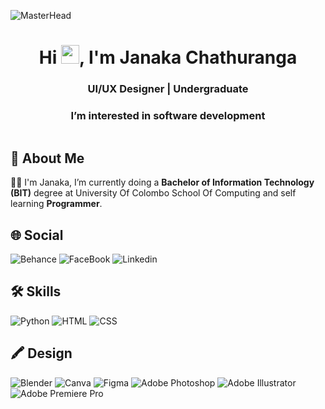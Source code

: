 ![MasterHead](https://cdna.artstation.com/p/assets/images/images/028/102/058/original/pixel-jeff-matrix-s.gif?1593487263)

<h1 align="center">Hi <img src="https://media.giphy.com/media/hvRJCLFzcasrR4ia7z/giphy.gif" width="29px" height="30px" />, I'm Janaka Chathuranga </h1>
<h3 align="center">UI/UX Designer | Undergraduate </h3>
<h3 align="center"> I’m interested in software development </h3>

<a href="https://github.com/mwjchathuranga"><img src="https://komarev.com/ghpvc/?username=mwjchathuranga&style=flat-square&color=red" alt=""/></a>

## 🚀 About Me
🙋‍♂️ I'm Janaka, I’m currently doing a **Bachelor of Information Technology (BIT)** degree at University Of Colombo School Of Computing and self learning **Programmer**.

## 🌐 Social

![Behance](https://img.shields.io/badge/-Behance-blue?style=for-the-badge&logo=behance&logoColor=white)
![FaceBook](https://img.shields.io/badge/Facebook-1877F2?style=for-the-badge&logo=facebook&logoColor=white)
![Linkedin](https://img.shields.io/badge/LinkedIn-0077B5?style=for-the-badge&logo=linkedin&logoColor=white)

## 🛠️ Skills

![Python](https://img.shields.io/badge/Python-3776AB?style=for-the-badge&logo=python&logoColor=white)
![HTML](https://img.shields.io/badge/HTML-239120?style=for-the-badge&logo=html5&logoColor=white)
![CSS](https://img.shields.io/badge/CSS-239120?&style=for-the-badge&logo=css3&logoColor=white)

## 🖍 Design

![Blender](https://img.shields.io/badge/blender-%23F5792A.svg?style=for-the-badge&logo=blender&logoColor=white)
![Canva](https://img.shields.io/badge/Canva-%2300C4CC.svg?&style=for-the-badge&logo=Canva&logoColor=white)
![Figma](https://img.shields.io/badge/Figma-F24E1E?style=for-the-badge&logo=figma&logoColor=white)
![Adobe Photoshop](https://img.shields.io/badge/Adobe%20Photoshop-31A8FF?style=for-the-badge&logo=Adobe%20Photoshop&logoColor=black)
![Adobe Illustrator](https://img.shields.io/badge/Adobe%20Illustrator-FF9A00?style=for-the-badge&logo=adobe%20illustrator&logoColor=white)
![Adobe Premiere Pro](https://img.shields.io/badge/Adobe%20Premiere%20Pro-9999FF?style=for-the-badge&logo=Adobe%20Premiere%20Pro&logoColor=white)
